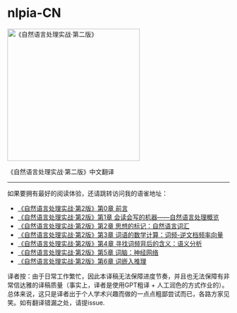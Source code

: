 # nlpia-CN
<img src="https://m.media-amazon.com/images/I/61kMaCYPiIL._SL1500_.jpg" alt="《自然语言处理实战·第二版》" width="300"/>

《自然语言处理实战·第二版》中文翻译

---
如果要拥有最好的阅读体验，还请跳转访问我的语雀地址：
- [《自然语言处理实战·第2版》第0章  前言](https://www.yuque.com/chandler-tu/great_books_translate/givlqq9zbso5zyg5?singleDoc)
- [《自然语言处理实战·第2版》第1章  会读会写的机器——自然语言处理概览](https://www.yuque.com/chandler-tu/great_books_translate/ns1albgeiq5db97n?singleDoc#)
- [《自然语言处理实战·第2版》第2章  思想的标记：自然语言词汇](https://www.yuque.com/chandler-tu/great_books_translate/ulumoznuq3qhrwgs?singleDoc#)
- [《自然语言处理实战·第2版》第3章  词语的数学计算：词频-逆文档频率向量](https://www.yuque.com/chandler-tu/great_books_translate/ocmy0te60lasr264?singleDoc#)
- [《自然语言处理实战·第2版》第4章  寻找词频背后的含义：语义分析](https://www.yuque.com/chandler-tu/great_books_translate/kxwvolqalor1tu2z?singleDoc#)
- [《自然语言处理实战·第2版》第5章  词脑：神经网络](https://www.yuque.com/chandler-tu/great_books_translate/gsatyn3sxyap8vd7?singleDoc#)
- [《自然语言处理实战·第2版》第6章 词嵌入推理](https://www.yuque.com/chandler-tu/great_books_translate/df1qtzzyr8dz1z4a?singleDoc#)


译者按：由于日常工作繁忙，因此本译稿无法保障进度节奏，并且也无法保障有非常信达雅的译稿质量（事实上，译者是使用GPT粗译 + 人工润色的方式作业的）。总体来说，这只是译者出于个人学术兴趣而做的一点点粗鄙尝试而已，各路方家见笑。如有翻译错漏之处，请提issue.
